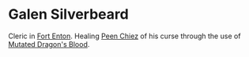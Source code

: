 # Galen Silverbeard

Cleric in [Fort Enton](Fort%20Enton.md). Healing [Peen Chiez](Peen%20Chiez.md) of his curse through the use of [Mutated Dragon's Blood](../../Items/Mutated%20Dragon's%20Blood).